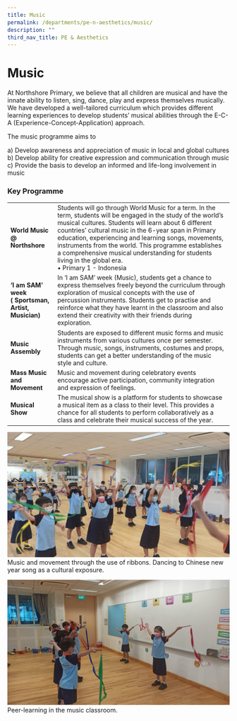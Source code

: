 ```yaml
---
title: Music
permalink: /departments/pe-n-aesthetics/music/
description: ""
third_nav_title: PE & Aesthetics
---
```

# **Music**

At Northshore Primary, we believe that all children are musical and have the innate ability to listen, sing, dance, play and express themselves musically.  We have developed a well-tailored curriculum which provides different learning experiences to develop students’ musical abilities through the E-C-A (Experience-Concept-Application) approach.

The music programme aims to

a) Develop awareness and appreciation of music in local and global cultures   
b) Develop ability for creative expression and communication through music  
c) Provide the basis to develop an informed and life-long involvement in music

### Key Programme

|  	|  	|
|---	|---	|
| **World Music @ Northshore** 	| Students will go through World Music for a term. In the term, students will be engaged in the study of the world’s musical cultures. Students will learn about 6 different countries’ cultural music in the 6-year span in Primary education, experiencing and learning songs, movements, instruments from the world. This programme establishes a comprehensive musical understanding for students living in the global era.<br> • Primary 1 - Indonesia 	|
| **‘I am SAM’ week <br>( Sportsman, Artist, Musician)** 	| In ‘I am SAM’ week (Music), students get a chance to express themselves freely beyond the curriculum through exploration of musical concepts with the use of percussion instruments. Students get to practise and reinforce what they have learnt in the classroom and also extend their creativity with their friends during exploration. 	|
| **Music Assembly** 	| Students are exposed to different music forms and music instruments from various cultures once per semester. Through music, songs, instruments, costumes and props, students can get a better understanding of the music style and culture. 	|
| **Mass Music and Movement** 	| Music and movement during celebratory events encourage active participation, community integration and expression of feelings. 	|
| **Musical Show** 	| The musical show is a platform for students to showcase a musical item as a class to their level. This provides a chance for all students to perform collaboratively as a class and celebrate their musical success of the year.  	|

![](/images/Music%20Pic01.jpg)
Music and movement through the use of ribbons. Dancing to Chinese new year song as a cultural exposure.
	
![](/images/Music%20Pic02.jpg)
Peer-learning in the music classroom.